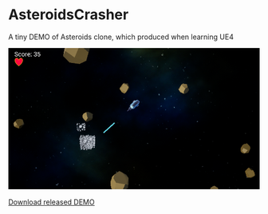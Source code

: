 # AsteroidsCrasher
A tiny DEMO of Asteroids clone, which produced when learning UE4

![](https://github.com/Tuliyamessenger/AsteroidsCrasher/blob/master/preview.png?raw=true)

[Download released DEMO](https://github.com/Tuliyamessenger/AsteroidsCrasher/releases)
